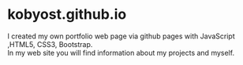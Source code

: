 # kobyost.github.io
I created my own portfolio web page via github pages with JavaScript ,HTML5, CSS3, Bootstrap.<br>
In my web site you will find information about my projects and myself.
